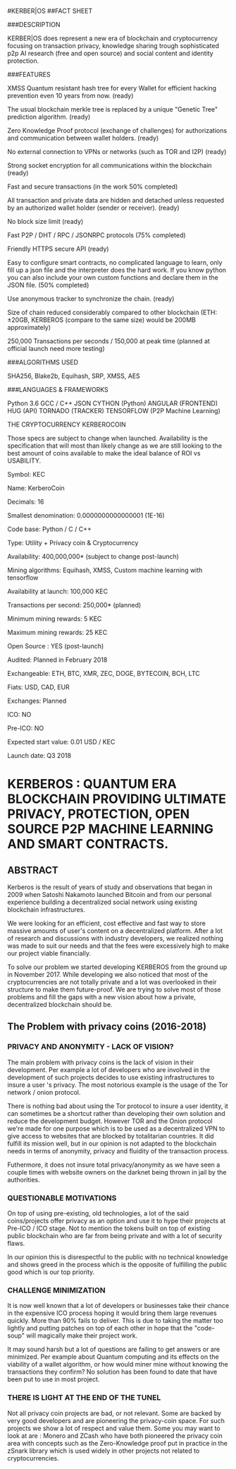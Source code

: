 #KERBER|OS
##FACT SHEET


###DESCRIPTION

KERBER|OS does represent a new era of blockchain and cryptocurrency focusing on transaction privacy, knowledge sharing trough sophisticated p2p AI research (free and open source) and social content and identity protection.


###FEATURES

XMSS Quantum resistant hash tree for every Wallet for efficient hacking prevention even 10 years from now. (ready)

The usual blockchain merkle tree is replaced by a unique "Genetic Tree" prediction algorithm. (ready)

Zero Knowledge Proof protocol (exchange of challenges) for authorizations and communication between wallet holders. (ready)

No external connection to VPNs or networks (such as TOR and I2P) (ready)

Strong socket encryption for all communications within the blockchain (ready)

Fast and secure transactions (in the work 50% completed)

All transaction and private data are hidden and detached unless requested by an authorized wallet holder (sender or receiver). (ready)

No block size limit (ready)

Fast P2P / DHT / RPC / JSONRPC protocols (75% completed)

Friendly HTTPS secure API (ready)

Easy to configure smart contracts, no complicated language to learn, only fill up a json file and the interpreter does the hard work. If you know python you can also include your own custom functions and declare them in the JSON file. (50% completed)

Use anonymous tracker to synchronize the chain. (ready)

Size of chain reduced considerably compared to other blockchain (ETH: ±20GB, KERBEROS (compare to the same size) would be 200MB approximately)

250,000 Transactions per seconds / 150,000 at peak time (planned at official launch need more testing)


###ALGORITHMS USED

SHA256, Blake2b, Equihash, SRP, XMSS, AES


###LANGUAGES & FRAMEWORKS

Python 3.6
GCC / C++
JSON
CYTHON (Python)
ANGULAR (FRONTEND)
HUG (API)
TORNADO (TRACKER)
TENSORFLOW (P2P Machine Learning)


THE CRYPTOCURRENCY KERBEROCOIN

Those specs are subject to change when launched. Availability is the specification that will most than likely change as we are still looking to the best amount of coins available to make the ideal balance of ROI vs USABILITY.

Symbol: KEC

Name: KerberoCoin

Decimals: 16

Smallest denomination: 0.0000000000000001 (1E-16)

Code base: Python / C / C++

Type: Utility + Privacy coin & Cryptocurrency

Availability: 400,000,000* (subject to change post-launch)

Mining algorithms: Equihash, XMSS, Custom machine learning with tensorflow

Availability at launch: 100,000 KEC

Transactions per second: 250,000* (planned)

Minimum mining rewards: 5 KEC

Maximum mining rewards: 25 KEC

Open Source : YES (post-launch)

Audited: Planned in February 2018

Exchangeable: ETH, BTC, XMR, ZEC, DOGE, BYTECOIN, BCH, LTC

Fiats: USD, CAD, EUR

Exchanges: Planned

ICO: NO

Pre-ICO: NO

Expected start value: 0.01 USD / KEC

Launch date: Q3 2018


# KERBEROS : QUANTUM ERA BLOCKCHAIN PROVIDING ULTIMATE PRIVACY, PROTECTION, OPEN SOURCE P2P MACHINE LEARNING AND SMART CONTRACTS.


## ABSTRACT


Kerberos is the result of years of study and observations that began in 2009 when Satoshi Nakamoto launched Bitcoin and from our personal experience building a decentralized social network using existing blockchain infrastructures. 

We were looking for an efficient, cost effective and fast way to store massive amounts of user's content on a decentralized platform. After a lot of research and discussions with industry developers, we realized nothing was made to suit our needs and that the fees were excessively high to make our project viable financially. 

To solve our problem we started developing KERBEROS from the ground up in November 2017. While developing we also noticed that most of the cryptocurrencies are not totally private and a lot was overlooked in their structure to make them future-proof. We are trying to solve most of those problems and fill the gaps with a new vision about how a private, decentralized blockchain should be. 


## The Problem with privacy coins (2016-2018)

### PRIVACY AND ANONYMITY - LACK OF VISION?

The main problem with privacy coins is the lack of vision in their development. Per example a lot of developers who are involved in the development of such projects decides to use existing infrastructures to insure a user 's privacy. The most notorious example is the usage of the Tor network / onion protocol. 

There is nothing bad about using the Tor protocol to insure a user identity, it can sometimes be a shortcut rather than developing their own solution and reduce the development budget. However TOR and the Onion protocol we're made for one purpose which is to be used as a decentralized VPN to give access to websites that are blocked by totalitarian countries. It did fulfill its mission well, but in our opinion is not adapted to the blockchain needs in terms of anonymity, privacy and fluidity of the transaction process.

Futhermore, it does not insure total privacy/anonymity as we have seen a couple times with website owners on the darknet being thrown in jail by the authorities.



### QUESTIONABLE MOTIVATIONS

On top of using pre-existing, old technologies, a lot of the said coins/projects offer privacy as an option and use it to hype their projects at Pre-ICO / ICO stage. Not to mention the tokens built on top of existing public blockchain who are far from being private and with a lot of security flaws. 

In our opinion this is disrespectful to the public with no technical knowledge and shows greed in the process which is the opposite of fulfilling the public good which is our top priority. 


### CHALLENGE MINIMIZATION

It is now well known that a lot of developers or businesses take their chance in the expensive ICO process hoping it would bring them large revenues quickly. More than 90% fails to deliver. This is due to taking the matter too lightly and putting patches on top of each other in hope that the "code-soup" will magically make their  project work. 

It may sound harsh but a lot of questions are failing to get answers or are minimized. Per example about Quantum computing and its effects on the viability of a wallet algorithm, or how would miner mine without knowing the transactions they confirm? No solution has been found to date that have been put to use in most project. 


### THERE IS LIGHT AT THE END OF THE TUNEL

Not all privacy coin projects are bad, or not relevant. Some are backed by very good developers and are pioneering the privacy-coin space. For such projects we show a lot of respect and value them. Some you may want to look at are : Monero and ZCash who have both pioneered the privacy coin area with concepts such as the Zero-Knowledge proof put in practice in the zSnark library which is used widely in other projects not related to cryptocurrencies.

